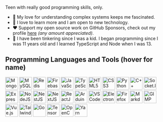 Teen with really good programming skills, only.

  - 🔭 My love for understanding complex systems keeps me fascinated.
  - 📗 I love to learn more and I am open to new technology.
  - ❤️ Support my open source work on GitHub Sponsors, check out my profile [here](https://github.com/sponsors/purpshell) _(any amount appreciated)_.
  - 🧰 I have been tinkering since I was a kid. I began programming since I was 11 years old and I learned TypeScript and Node when I was 13.

<h2>Programming Languages and Tools (hover for name)</h2>
<p align="left">
    <img src="https://cdn.jsdelivr.net/gh/devicons/devicon/icons/mongodb/mongodb-original.svg" title="MongoDB" width="40" height="40" />
    <img src="https://cdn.jsdelivr.net/gh/devicons/devicon/icons/mysql/mysql-original.svg" title="MySQL" width="40" height="40" />
    <img src="https://cdn.jsdelivr.net/gh/devicons/devicon/icons/redis/redis-plain-wordmark.svg" title="Redis" width="40" height="40"/>
    <img src="https://cdn.jsdelivr.net/gh/devicons/devicon/icons/firebase/firebase-plain.svg" title="Firebase" width="40" height="40"/>
    <img src="https://cdn.jsdelivr.net/gh/devicons/devicon/icons/javascript/javascript-original.svg" title="JavaScript" width="40" height="40"/>
    <img src="https://cdn.jsdelivr.net/gh/devicons/devicon/icons/typescript/typescript-original.svg" title="TypeScript" width="40" height="40"/>
    <img src="https://cdn.jsdelivr.net/gh/devicons/devicon/icons/html5/html5-original.svg" title="HTML5" width="40" height="40"/>
    <img src="https://cdn.jsdelivr.net/gh/devicons/devicon/icons/css3/css3-original.svg" title="CSS3" width="40" height="40"/>
    <img src="https://cdn.jsdelivr.net/gh/devicons/devicon/icons/python/python-original.svg" title="Python" width="40" height="40"/>
    <img src="https://cdn.jsdelivr.net/gh/devicons/devicon/icons/cplusplus/cplusplus-original.svg" title="C++" width="40" height="40"/>
    <img src="https://cdn.jsdelivr.net/gh/devicons/devicon/icons/socketio/socketio-original.svg" title="Socket.IO" width="40" height="40"/>
    <img src="https://cdn.jsdelivr.net/gh/devicons/devicon/icons/express/express-original.svg" title="Express.JS" width="40" height="40"/>
    <img src="https://cdn.jsdelivr.net/gh/devicons/devicon/icons/nodejs/nodejs-original.svg" title="NodeJS" width="40" height="40"/>
    <img src="https://cdn.jsdelivr.net/gh/devicons/devicon/icons/nestjs/nestjs-plain.svg" title="NestJS" width="40" height="40"/>
    <img src="https://cdn.jsdelivr.net/gh/devicons/devicon/icons/nextjs/nextjs-original.svg" title="NextJS" width="40" height="40"/>
    <img src="https://cdn.jsdelivr.net/gh/devicons/devicon/icons/react/react-original-wordmark.svg" title="ReactJS" width="40" height="40"/>
    <img src="https://cdn.jsdelivr.net/gh/devicons/devicon/icons/arduino/arduino-original.svg" title="Arduino" width="40" height="40"/>
    <img src="https://cdn.jsdelivr.net/gh/devicons/devicon/icons/vscode/vscode-original.svg" title="VS Code" width="40" height="40"/>
    <img src="https://cdn.jsdelivr.net/gh/devicons/devicon/icons/electron/electron-original.svg" title="Electron" width="40" height="40"/>
    <img src="https://cdn.jsdelivr.net/gh/devicons/devicon/icons/firefox/firefox-original.svg" title="Firefox" width="40" height="40"/>
    <img src="https://cdn.jsdelivr.net/gh/devicons/devicon/icons/markdown/markdown-original.svg" title="Markdown" width="40" height="40"/>
    <img src="https://cdn.jsdelivr.net/gh/devicons/devicon/icons/gimp/gimp-original.svg" title="GIMP" width="40" height="40"/>
    <img src="https://cdn.jsdelivr.net/gh/devicons/devicon/icons/vuejs/vuejs-original.svg" title="Vue.js" width="40" height="40"/>
    <img src="https://cdn.jsdelivr.net/gh/devicons/devicon/icons/tailwindcss/tailwindcss-plain.svg" title="TailwindCSS" width="40" height="40"/>
    <img src="https://cdn.jsdelivr.net/gh/devicons/devicon/icons/go/go-original-wordmark.svg" title="Go" width="40" height="40"/>
    <img src="https://cdn.jsdelivr.net/gh/devicons/devicon/icons/tensorflow/tensorflow-original.svg" title="TensorFlow" width="40" height="40"/>
    <img src="https://cdn.jsdelivr.net/gh/devicons/devicon/icons/opencv/opencv-original.svg" title="OpenCV" width="40" height="40"/>
    <img src="https://cdn.jsdelivr.net/gh/devicons/devicon/icons/yarn/yarn-original.svg" title="Yarn" width="40" height="40" />
</p>


